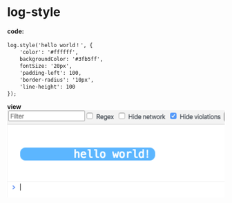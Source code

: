 # log-style

**code:**
```
log.style('hello world！', {
    'color': '#ffffff',
    backgroundColor: '#3fb5ff',
    fontSize: '20px',
    'padding-left': 100,
    'border-radius': '10px',
    'line-height': 100
});
```

**view**
<img src="./images/log-img.png">
